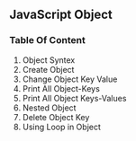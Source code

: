 <h2>JavaScript Object</h2>

<h3>Table Of Content</h3>
<ol>
    <li>Object Syntex</li>
    <li>Create Object</li>
    <li>Change Object Key Value</li>
    <li>Print All Object-Keys</li>
    <li>Print All Object Keys-Values</li>
    <li>Nested Object</li>
    <li>Delete Object Key</li>
    <li>Using Loop in Object</li>
</ol>